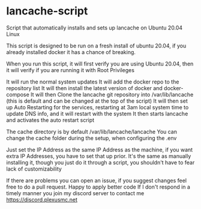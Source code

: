 # lancache-script
Script that automatically installs and sets up lancache on Ubuntu 20.04 Linux

This script is designed to be run on a fresh install of ubuntu 20.04, if you already installed docker it has a chance of breaking.

When you run this script, it will first verify you are using Ubuntu 20.04, then it will verify if you are running it with Root Privileges

It will run the normal system updates
It will add the docker repo to the repository list
It will then install the latest version of docker and docker-compose
It will then Clone the lancache git repository into /var/lib/lancache (this is default and can be changed at the top of the script)
It will then set up Auto Restarting for the services, restarting at 3am local system time to update DNS info, and it will restart with the system
It then starts lancache and activates the auto restart script

The cache directory is by default /var/lib/lancache/lancache
You can change the cache folder during the setup, when configuring the .env

Just set the IP Address as the same IP Address as the machine, if you want extra IP Addresses, you have to set that up prior.
It's the same as manually installing it, though you just do it through a script, you shouldn't have to fear lack of customizability

If there are problems you can open an issue, if you suggest changes feel free to do a pull request. Happy to apply better code
If I don't respond in a timely manner you join my discord server to contact me
https://discord.plexusmc.net
